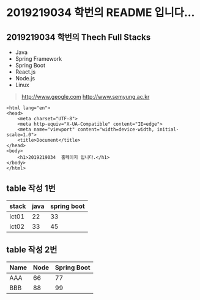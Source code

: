 # 2019219034 학번의 README 입니다...

## 2019219034 학번의 Thech Full Stacks

- Java
- Spring Framework
- Spring Boot
- React.js
- Node.js
- Linux
  
> http://www.geogle.com
> http://www.semyung.ac.kr

``` <!DOCTYPE html>
<html lang="en">
<head>
    <meta charset="UTF-8">
    <meta http-equiv="X-UA-Compatible" content="IE=edge">
    <meta name="viewport" content="width=device-width, initial-scale=1.0">
    <title>Document</title>
</head>
<body>
    <h1>2019219034  홈페이지 입니다.</h1>
</body>
</html>

```

## table 작성 1번 
|stack|java|spring boot|
|-|-|-|
|ict01|22|33|
|ict02|33|45|

## table  작성 2번
| Name | Node | Spring Boot |
|------|------|-------------|
| AAA  | 66   | 77          |
| BBB  | 88   | 99          |